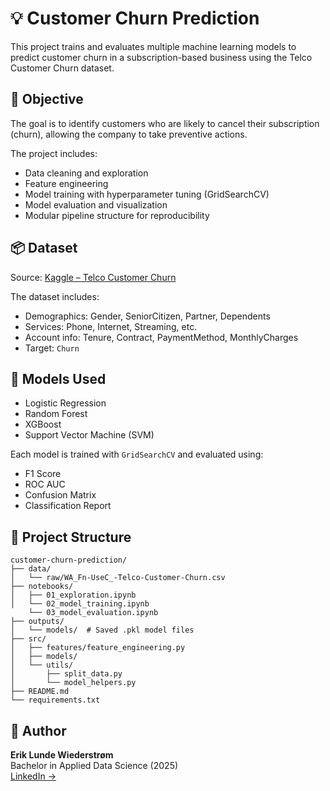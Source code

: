 # 💡 Customer Churn Prediction

This project trains and evaluates multiple machine learning models to predict customer churn in a subscription-based business using the Telco Customer Churn dataset.

## 🎯 Objective

The goal is to identify customers who are likely to cancel their subscription (churn), allowing the company to take preventive actions.

The project includes:
- Data cleaning and exploration
- Feature engineering
- Model training with hyperparameter tuning (GridSearchCV)
- Model evaluation and visualization
- Modular pipeline structure for reproducibility

## 📦 Dataset

Source: [Kaggle – Telco Customer Churn](https://www.kaggle.com/datasets/blastchar/telco-customer-churn)

The dataset includes:
- Demographics: Gender, SeniorCitizen, Partner, Dependents
- Services: Phone, Internet, Streaming, etc.
- Account info: Tenure, Contract, PaymentMethod, MonthlyCharges
- Target: `Churn`

## 🧠 Models Used

- Logistic Regression
- Random Forest
- XGBoost
- Support Vector Machine (SVM)

Each model is trained with `GridSearchCV` and evaluated using:
- F1 Score
- ROC AUC
- Confusion Matrix
- Classification Report

## 🧱 Project Structure
```
customer-churn-prediction/
├── data/
│   └── raw/WA_Fn-UseC_-Telco-Customer-Churn.csv
├── notebooks/
│   ├── 01_exploration.ipynb
│   └── 02_model_training.ipynb
    └── 03_model_evaluation.ipynb
├── outputs/
│   └── models/  # Saved .pkl model files
├── src/
│   ├── features/feature_engineering.py
│   ├── models/
│   └── utils/
│       ├── split_data.py
│       └── model_helpers.py
├── README.md
└── requirements.txt
```

## 👤 Author
**Erik Lunde Wiederstrøm**  
Bachelor in Applied Data Science (2025)  
[LinkedIn →](https://linkedin.com/in/wiederstrom)

